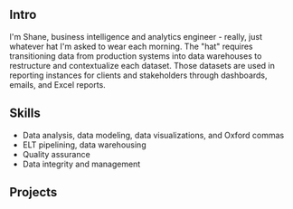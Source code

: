 ## Intro
I'm Shane, business intelligence and analytics engineer - really, just whatever hat I'm asked to wear each morning. The "hat" requires transitioning data from production systems into data warehouses to restructure and contextualize each dataset. Those datasets are used in reporting instances for clients and stakeholders through dashboards, emails, and Excel reports. 

## Skills
* Data analysis, data modeling, data visualizations, and Oxford commas
* ELT pipelining, data warehousing
* Quality assurance
* Data integrity and management

## Projects
